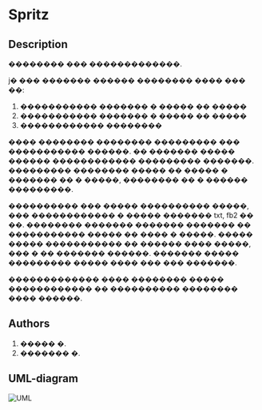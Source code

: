 Spritz
======
## Description ##
�������� ��� �������������.

ϳ� ��� ������� ������ �������� ���� ��� ��:
1) ����������� ������� � ����� �� �����
2) ����������� ������� � ����� �� �����
3) ������������ ��������

���� �������� �������� ��������� ��� ����������� ������. �� ������� ����� ������ ������������ ��������� �������.
��������� �������� ����� �� ����� � ������� �� � �����, �������� �� � ������ ���������.

���������� ��� ����� ���������� �����, ��� ������������ � ����� ������� txt, fb2 �� ��.
�������� ������� ������� ������� �� ����������� ����� �� ���� � �����.
����� ����� ����������� �� ������ ���� �����, ��� � �� ������� ������.
������� ����� ��������� ����� ���� ��� ��� �������.

������������� ���� �������� ����� ������������ �� ���������� �������� ���� ������.

## Authors ##
1. ����� �.
2. ������� �.

## UML-diagram ##
![UML](http://cs617828.vk.me/v617828617/ac46/_VQewgSsEa0.jpg)
